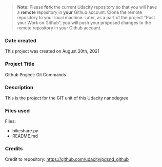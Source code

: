 >**Note**: Please **fork** the current Udacity repository so that you will have a **remote** repository in **your** Github account. Clone the remote repository to your local machine. Later, as a part of the project "Post your Work on Github", you will push your proposed changes to the remote repository in your Github account.

### Date created
This project was created on August 20th, 2021

### Project Title
Github Project: Git Commands


### Description
This is the project for the GIT unit of this Udacity nanodegree

### Files used
Files:  
- bikeshare.py
- README.md

### Credits
Credit to repository: https://github.com/udacity/pdsnd_github
